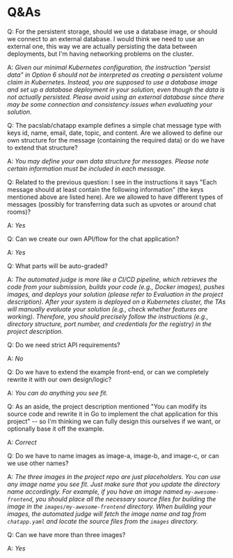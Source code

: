 # Q&As


Q: For the persistent storage, should we use a database image, or should we connect to an external database. I would think we need to use an external one, this way we are actually persisting the data between deployments, but I'm having networking problems on the cluster.

A: *Given our minimal Kubernetes configuration, the instruction "persist data" in Option 6 should not be interpreted as creating a persistent volume claim in Kubernetes. Instead, you are supposed to use a database image and set up a database deployment in your solution, even though the data is not actually persisted. Please avoid using an external database since there may be some connection and consistency issues when evaluating your solution.*

Q: The pacslab/chatapp example defines a simple chat message type with keys id, name, email, date, topic, and content. Are we allowed to define our own structure for the message (containing the required data) or do we have to extend that structure?

A: *You may define your own data structure for messages. Please note certain information must be included in each message.*

Q: Related to the previous question: I see in the instructions it says "Each message should at least contain the following information" (the keys mentioned above are listed here). Are we allowed to have different types of messages (possibly for transferring data such as upvotes or around chat rooms)?

A: *Yes*

Q: Can we create our own API/flow for the chat application?

A: *Yes*

Q: What parts will be auto-graded?

A: *The automated judge is more like a CI/CD pipeline, which retrieves the code from your submission, builds your code (e.g., Docker images), pushes images, and deploys your solution (please refer to Evaluation in the project description). After your system is deployed on a Kubernetes cluster, the TAs will manually evaluate your solution (e.g., check whether features are working). Therefore, you should precisely follow the instructions (e.g., directory structure, port number, and credentials for the registry) in the project description.*

Q: Do we need strict API requirements?

A: *No*

Q: Do we have to extend the example front-end, or can we completely rewrite it with our own design/logic?

A: *You can do anything you see fit.*

Q: As an aside, the project description mentioned "You can modify its source code and rewrite it in Go to implement the chat application for this project" -- so I'm thinking we can fully design this ourselves if we want, or optionally base it off the example.

A: *Correct*

Q: Do we have to name images as image-a, image-b, and image-c, or can we use other names?

A: *The three images in the project repo are just placeholders. You can use any image name you see fit. Just make sure that you update the directory name accordingly. For example, if you have an image named `my-awesome-frontend`, you should place all the necessary source files for building the image in the `images/my-awesome-frontend` directory. When building your images, the automated judge will fetch the image name and tag from `chatapp.yaml` and locate the source files from the `images` directory.*

Q: Can we have more than three images?

A: *Yes*
